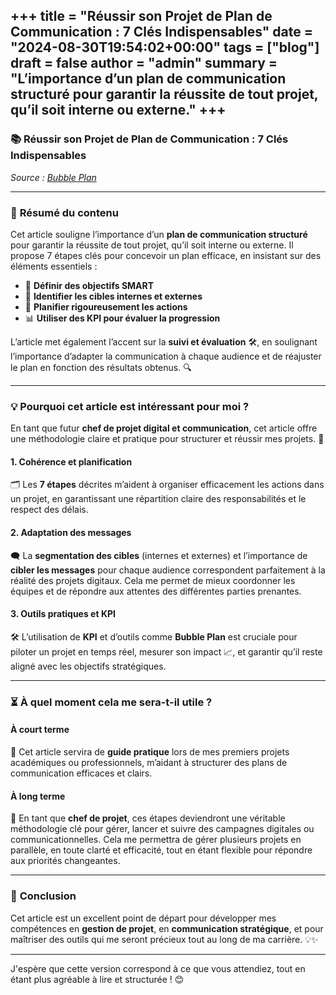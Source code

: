 +++
title = "Réussir son Projet de Plan de Communication : 7 Clés Indispensables"
date = "2024-08-30T19:54:02+00:00"
tags = ["blog"]
draft = false
author = "admin"
summary = "L’importance d’un plan de communication structuré pour garantir la réussite de tout projet, qu’il soit interne ou externe."
+++
---

### 📚 **Réussir son Projet de Plan de Communication : 7 Clés Indispensables**  
_Source : [Bubble Plan](https://bubbleplan.net/blog/plan-communication-gestion-projet-top7/)_

---

### 📝 **Résumé du contenu**  
Cet article souligne l’importance d’un **plan de communication structuré** pour garantir la réussite de tout projet, qu’il soit interne ou externe. Il propose 7 étapes clés pour concevoir un plan efficace, en insistant sur des éléments essentiels :  

- 🎯 **Définir des objectifs SMART**  
- 👥 **Identifier les cibles internes et externes**  
- 📅 **Planifier rigoureusement les actions**  
- 📊 **Utiliser des KPI pour évaluer la progression**  

L’article met également l’accent sur la **suivi et évaluation** 🛠️, en soulignant l’importance d’adapter la communication à chaque audience et de réajuster le plan en fonction des résultats obtenus. 🔍

---

### 💡 **Pourquoi cet article est intéressant pour moi ?**

En tant que futur **chef de projet digital et communication**, cet article offre une méthodologie claire et pratique pour structurer et réussir mes projets. 🚀

#### 1. **Cohérence et planification**  
🗂️ Les **7 étapes** décrites m’aident à organiser efficacement les actions dans un projet, en garantissant une répartition claire des responsabilités et le respect des délais.

#### 2. **Adaptation des messages**  
🗨️ La **segmentation des cibles** (internes et externes) et l’importance de **cibler les messages** pour chaque audience correspondent parfaitement à la réalité des projets digitaux. Cela me permet de mieux coordonner les équipes et de répondre aux attentes des différentes parties prenantes.

#### 3. **Outils pratiques et KPI**  
🛠️ L’utilisation de **KPI** et d’outils comme **Bubble Plan** est cruciale pour piloter un projet en temps réel, mesurer son impact 📈, et garantir qu’il reste aligné avec les objectifs stratégiques.

---

### ⏳ **À quel moment cela me sera-t-il utile ?**

#### **À court terme**  
🔎 Cet article servira de **guide pratique** lors de mes premiers projets académiques ou professionnels, m’aidant à structurer des plans de communication efficaces et clairs.

#### **À long terme**  
🌟 En tant que **chef de projet**, ces étapes deviendront une véritable méthodologie clé pour gérer, lancer et suivre des campagnes digitales ou communicationnelles. Cela me permettra de gérer plusieurs projets en parallèle, en toute clarté et efficacité, tout en étant flexible pour répondre aux priorités changeantes.

---

### 🌱 **Conclusion**  
Cet article est un excellent point de départ pour développer mes compétences en **gestion de projet**, en **communication stratégique**, et pour maîtriser des outils qui me seront précieux tout au long de ma carrière. 💡✨

--- 

J'espère que cette version correspond à ce que vous attendiez, tout en étant plus agréable à lire et structurée ! 😊